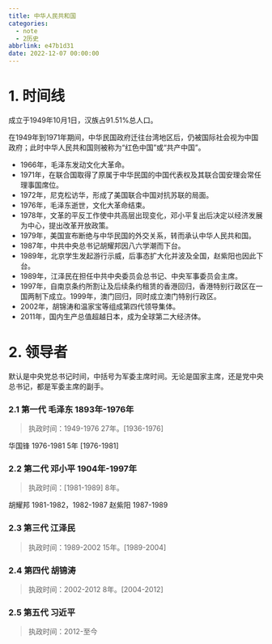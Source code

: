 ```yaml
---
title: 中华人民共和国
categories:
  - note
  - 2历史
abbrlink: e47b1d31
date: 2022-12-07 00:00:00
---
```



# 1. 时间线

成立于1949年10月1日，汉族占91.51%总人口。

在1949年到1971年期间，中华民国政府迁往台湾地区后，仍被国际社会视为中国政府；此时中华人民共和国则被称为“红色中国”或“共产中国”。

<!-- more -->

+ 1966年，毛泽东发动文化大革命。
+ 1971年，在联合国取得了原属于中华民国的中国代表权及其联合国安理会常任理事国席位。
+ 1972年，尼克松访华，形成了美国联合中国对抗苏联的局面。
+ 1976年，毛泽东逝世，文化大革命结束。
+ 1978年，文革的平反工作使中共高层出现变化，邓小平复出后决定以经济发展为中心，提出改革开放政策。
+ 1979年，美国宣布断绝与中华民国的外交关系，转而承认中华人民共和国。​
+ 1987年，中共中央总书记胡耀邦因八六学潮而下台。
+ 1989年，北京学生发起游行示威，后事态扩大化并波及全国，赵紫阳也因此下台。​
+ 1989年，江泽民在担任中共中央委员会总书记、中央军事委员会主席。​
+ 1997年，自南京条约所割让及后续条约租赁的香港回归，香港特别行政区在一国两制下成立。1999年，澳门回归，同时成立澳门特别行政区。
+ 2002年，胡锦涛和温家宝等组成第四代领导集体。​
+ 2011年，国内生产总值超越日本，成为全球第二大经济体。



# 2. 领导者

默认是中央党总书记时间，中括号为军委主席时间。无论是国家主席，还是党中央总书记，都是军委主席的副手。

### 2.1 第一代 毛泽东 1893年-1976年

> 执政时间：1949-1976 27年。[1936-1976]

华国锋 1976-1981  5年 [1976-1981]

### 2.2 第二代 邓小平 1904年-1997年

> 执政时间：[1981-1989] 8年。

胡耀邦 1981-1982，1982-1987
赵紫阳 1987-1989

### 2.3 第三代 江泽民

> 执政时间：1989-2002    15年。[1989-2004]

### 2.4 第四代 胡锦涛

> 执政时间：2002-2012    8年。[2004-2012]

### 2.5 第五代 习近平

> 执政时间：2012-至今
